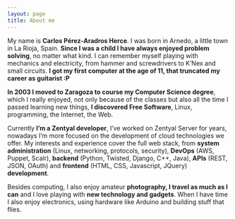 ```yaml
---
layout: page
title: About me
---
```

My name is **Carlos Pérez-Aradros Herce**. I was born in Arnedo, a little town in La Rioja, Spain. **Since I was a child I have always enjoyed problem solving**, no matter what kind. I can remember myself playing with mechanics and electricity, from hammer and screwdrivers to K’Nex and small circuits. **I got my first computer at the age of 11, that truncated my career as guitarist :P**

**In 2003 I moved to Zaragoza to course my Computer Science degree**, which I really enjoyed, not only because of the classes but also all the time I passed learning new things, **I discovered Free Software**, Linux, programming, the Internet, the Web.

Currently **I’m a Zentyal developer**, I’ve worked on Zentyal Server for years, nowadays I’m more focused on the development of cloud technologies we offer. My interests and experience cover the full web stack, from **system administration** (Linux, networking, protocols, security), **DevOps** (AWS, Puppet, Scalr), **backend** (Python, Twisted, Django, C++, Java), **APIs** (REST, JSON, OAuth) and **frontend** (HTML, CSS, Javascript, JQuery) **development**.

Besides computing, I also enjoy amateur **photography, I travel as much as I can** and I love playing with **new technology and gadgets**. When I have time I also enjoy electronics, using hardware like Arduino and building stuff that flies.
